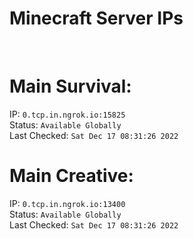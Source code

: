 
# Minecraft Server IPs

</br><h1>Main Survival:</h1>IP: `0.tcp.in.ngrok.io:15825` </br> Status: `Available Globally` </br> Last Checked: `Sat Dec 17 08:31:26 2022`
</br><h1>Main Creative:</h1>IP: `0.tcp.in.ngrok.io:13400` </br> Status: `Available Globally` </br> Last Checked: `Sat Dec 17 08:31:26 2022`
